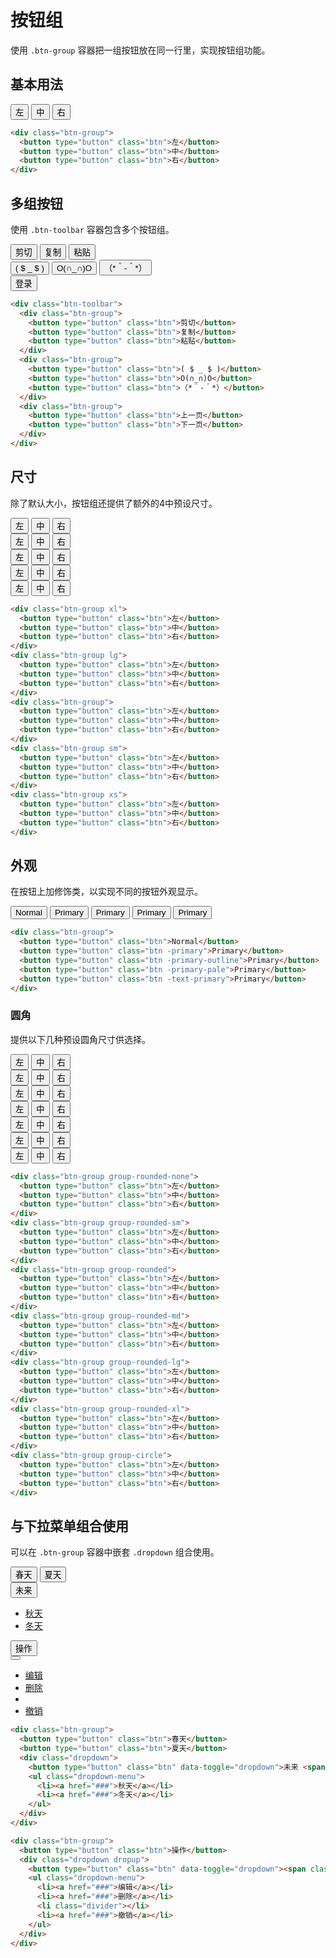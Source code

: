 # 按钮组

使用 `.btn-group` 容器把一组按钮放在同一行里，实现按钮组功能。

## 基本用法

<Example>
  <div class="btn-group">
    <button type="button" class="btn">左</button>
    <button type="button" class="btn">中</button>
    <button type="button" class="btn">右</button>
  </div>
</Example>

```html
<div class="btn-group">
  <button type="button" class="btn">左</button>
  <button type="button" class="btn">中</button>
  <button type="button" class="btn">右</button>
</div>
```

## 多组按钮

使用 `.btn-toolbar` 容器包含多个按钮组。

<Example>
  <div class="btn-toolbar">
    <div class="btn-group ">
      <button type="button" class="btn">剪切</button>
      <button type="button" class="btn">复制</button>
      <button type="button" class="btn">粘贴</button>
    </div>
    <div class="btn-group">
      <button type="button" class="btn">( $ _ $ )</button>
      <button type="button" class="btn">O(∩_∩)O</button>
      <button type="button" class="btn">（*＾-＾*）</button>
    </div>
    <div class="btn-group">
      <button type="button" class="btn">登录</button>
    </div>
  </div>
</Example>

```html
<div class="btn-toolbar">
  <div class="btn-group">
    <button type="button" class="btn">剪切</button>
    <button type="button" class="btn">复制</button>
    <button type="button" class="btn">粘贴</button>
  </div>
  <div class="btn-group">
    <button type="button" class="btn">( $ _ $ )</button>
    <button type="button" class="btn">O(∩_∩)O</button>
    <button type="button" class="btn">（*＾-＾*）</button>
  </div>
  <div class="btn-group">
    <button type="button" class="btn">上一页</button>
    <button type="button" class="btn">下一页</button>
  </div>
</div>
```

## 尺寸

除了默认大小，按钮组还提供了额外的4中预设尺寸。

<Example class="flex gap-4">
  <div class="btn-group xl">
    <button type="button" class="btn">左</button>
    <button type="button" class="btn">中</button>
    <button type="button" class="btn">右</button>
  </div>
  <div class="btn-group lg">
    <button type="button" class="btn">左</button>
    <button type="button" class="btn">中</button>
    <button type="button" class="btn">右</button>
  </div>
  <div class="btn-group">
    <button type="button" class="btn">左</button>
    <button type="button" class="btn">中</button>
    <button type="button" class="btn">右</button>
  </div>
  <div class="btn-group sm">
    <button type="button" class="btn">左</button>
    <button type="button" class="btn">中</button>
    <button type="button" class="btn">右</button>
  </div>
  <div class="btn-group xs">
    <button type="button" class="btn">左</button>
    <button type="button" class="btn">中</button>
    <button type="button" class="btn">右</button>
  </div>
</Example>

```html
<div class="btn-group xl">
  <button type="button" class="btn">左</button>
  <button type="button" class="btn">中</button>
  <button type="button" class="btn">右</button>
</div>
<div class="btn-group lg">
  <button type="button" class="btn">左</button>
  <button type="button" class="btn">中</button>
  <button type="button" class="btn">右</button>
</div>
<div class="btn-group">
  <button type="button" class="btn">左</button>
  <button type="button" class="btn">中</button>
  <button type="button" class="btn">右</button>
</div>
<div class="btn-group sm">
  <button type="button" class="btn">左</button>
  <button type="button" class="btn">中</button>
  <button type="button" class="btn">右</button>
</div>
<div class="btn-group xs">
  <button type="button" class="btn">左</button>
  <button type="button" class="btn">中</button>
  <button type="button" class="btn">右</button>
</div>
```

## 外观

在按钮上加修饰类，以实现不同的按钮外观显示。

<Example>
  <div class="btn-group">
    <button type="button" class="btn">Normal</button>
    <button type="button" class="btn -primary">Primary</button>
    <button type="button" class="btn -primary-outline">Primary</button>
    <button type="button" class="btn -primary-pale">Primary</button>
    <button type="button" class="btn -text-primary">Primary</button>
  </div>
</Example>

```html
<div class="btn-group">
  <button type="button" class="btn">Normal</button>
  <button type="button" class="btn -primary">Primary</button>
  <button type="button" class="btn -primary-outline">Primary</button>
  <button type="button" class="btn -primary-pale">Primary</button>
  <button type="button" class="btn -text-primary">Primary</button>
</div>
```

### 圆角

提供以下几种预设圆角尺寸供选择。

<Example class="flex gap-4 overflow-x-auto">
  <div class="btn-group group-rounded-none">
    <button type="button" class="btn">左</button>
    <button type="button" class="btn">中</button>
    <button type="button" class="btn">右</button>
  </div>
  <div class="btn-group group-rounded-sm">
    <button type="button" class="btn">左</button>
    <button type="button" class="btn">中</button>
    <button type="button" class="btn">右</button>
  </div>
  <div class="btn-group group-rounded">
    <button type="button" class="btn">左</button>
    <button type="button" class="btn">中</button>
    <button type="button" class="btn">右</button>
  </div>
  <div class="btn-group group-rounded-md">
    <button type="button" class="btn">左</button>
    <button type="button" class="btn">中</button>
    <button type="button" class="btn">右</button>
  </div>
  <div class="btn-group group-rounded-lg">
    <button type="button" class="btn">左</button>
    <button type="button" class="btn">中</button>
    <button type="button" class="btn">右</button>
  </div>
  <div class="btn-group group-rounded-xl">
    <button type="button" class="btn">左</button>
    <button type="button" class="btn">中</button>
    <button type="button" class="btn">右</button>
  </div>
  <div class="btn-group group-circle">
    <button type="button" class="btn">左</button>
    <button type="button" class="btn">中</button>
    <button type="button" class="btn">右</button>
  </div>
</Example>

```html
<div class="btn-group group-rounded-none">
  <button type="button" class="btn">左</button>
  <button type="button" class="btn">中</button>
  <button type="button" class="btn">右</button>
</div>
<div class="btn-group group-rounded-sm">
  <button type="button" class="btn">左</button>
  <button type="button" class="btn">中</button>
  <button type="button" class="btn">右</button>
</div>
<div class="btn-group group-rounded">
  <button type="button" class="btn">左</button>
  <button type="button" class="btn">中</button>
  <button type="button" class="btn">右</button>
</div>
<div class="btn-group group-rounded-md">
  <button type="button" class="btn">左</button>
  <button type="button" class="btn">中</button>
  <button type="button" class="btn">右</button>
</div>
<div class="btn-group group-rounded-lg">
  <button type="button" class="btn">左</button>
  <button type="button" class="btn">中</button>
  <button type="button" class="btn">右</button>
</div>
<div class="btn-group group-rounded-xl">
  <button type="button" class="btn">左</button>
  <button type="button" class="btn">中</button>
  <button type="button" class="btn">右</button>
</div>
<div class="btn-group group-circle">
  <button type="button" class="btn">左</button>
  <button type="button" class="btn">中</button>
  <button type="button" class="btn">右</button>
</div>
```
## 与下拉菜单组合使用

可以在 `.btn-group` 容器中嵌套 `.dropdown` 组合使用。

<Example class="flex gap-4">
  <div class="btn-group">
    <button type="button" class="btn">春天</button>
    <button type="button" class="btn">夏天</button>
    <div class="dropdown">
      <button type="button" class="btn" data-toggle="dropdown">未来 <span class="caret"></span></button>
      <ul class="dropdown-menu">
        <li><a href="###">秋天</a></li>
        <li><a href="###">冬天</a></li>
      </ul>
    </div>
  </div>

  <div class="btn-group">
    <button type="button" class="btn">操作</button>
    <div class="dropdown dropup">
      <button type="button" class="btn" data-toggle="dropdown"><span class="caret"></span></button>
      <ul class="dropdown-menu">
        <li><a href="###">编辑</a></li>
        <li><a href="###">删除</a></li>
        <li class="divider"></li>
        <li><a href="###">撤销</a></li>
      </ul>
    </div>
  </div>
</Example>

```html
<div class="btn-group">
  <button type="button" class="btn">春天</button>
  <button type="button" class="btn">夏天</button>
  <div class="dropdown">
    <button type="button" class="btn" data-toggle="dropdown">未来 <span class="caret"></span></button>
    <ul class="dropdown-menu">
      <li><a href="###">秋天</a></li>
      <li><a href="###">冬天</a></li>
    </ul>
  </div>
</div>

<div class="btn-group">
  <button type="button" class="btn">操作</button>
  <div class="dropdown dropup">
    <button type="button" class="btn" data-toggle="dropdown"><span class="caret"></span></button>
    <ul class="dropdown-menu">
      <li><a href="###">编辑</a></li>
      <li><a href="###">删除</a></li>
      <li class="divider"></li>
      <li><a href="###">撤销</a></li>
    </ul>
  </div>
</div>
```

